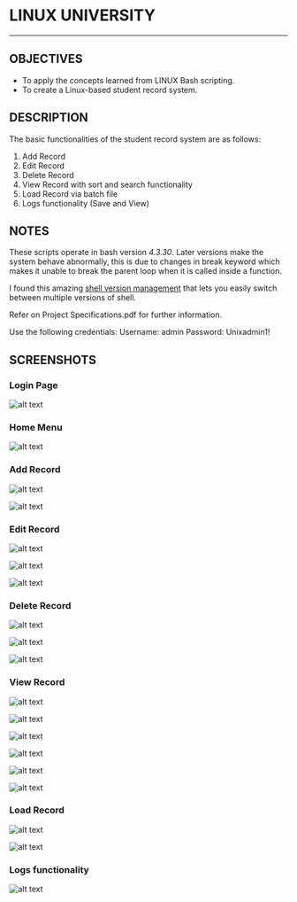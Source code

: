 # LINUX UNIVERSITY
---

## OBJECTIVES

- To apply the concepts learned from LINUX Bash scripting.
- To create a Linux-based student record system.


## DESCRIPTION

The basic functionalities of the student record system are as follows:
1.	Add Record
2.	Edit Record
3.	Delete Record
4.	View Record with sort and search functionality  
5.	Load Record via batch file
6.	Logs functionality (Save and View)


## NOTES

These scripts operate in bash version *4.3.30*. Later versions make the system behave abnormally, this is due to changes in break keyword which makes it unable to break the parent loop when it is called inside a function.

I found this amazing [shell version management][shenv] that lets you easily switch between multiple versions of shell.


Refer on Project Specifications.pdf for further information.


Use the following credentials:
  Username: admin
  Password: Unixadmin1!

## SCREENSHOTS

### Login Page

![alt text][Login]



### Home Menu

![alt text][Home]



### Add Record

![alt text][Add1]

![alt text][Add2]



### Edit Record

![alt text][Edit1]

![alt text][Edit2]

![alt text][Edit3]



### Delete Record

![alt text][Delete1]

![alt text][Delete2]

![alt text][Delete3]



### View Record

![alt text][View1]

![alt text][View2]

![alt text][View3]

![alt text][View4]

![alt text][View5]

![alt text][View6]



### Load Record

![alt text][Load1]

![alt text][Load2]



### Logs functionality

![alt text][Logs]




[Login]: https://github.com/tanpatrickf/LINUX-UNIVERSITY/blob/main/Images/LoginPage.PNG "Login Page"
[Home]: https://github.com/tanpatrickf/LINUX-UNIVERSITY/blob/main/Images/HomePage.PNG "Home Page"
[Add1]: https://github.com/tanpatrickf/LINUX-UNIVERSITY/blob/main/Images/AddRecordInput.PNG "Input New Record"
[Add2]: https://github.com/tanpatrickf/LINUX-UNIVERSITY/blob/main/Images/AddRecordConfirmation.PNG "New Record Confirmation"
[Edit1]: https://github.com/tanpatrickf/LINUX-UNIVERSITY/blob/main/Images/EditInput.PNG "Input Student Number"
[Edit2]: https://github.com/tanpatrickf/LINUX-UNIVERSITY/blob/main/Images/EditChanges.PNG "Edit Information"
[Edit3]: https://github.com/tanpatrickf/LINUX-UNIVERSITY/blob/main/Images/EditConfirmation.PNG "Update Changes Confirmation"
[Delete1]: https://github.com/tanpatrickf/LINUX-UNIVERSITY/blob/main/Images/DeleteInput.PNG "Input Student Number"
[Delete2]: https://github.com/tanpatrickf/LINUX-UNIVERSITY/blob/main/Images/DeleteDisplay.PNG "Show Student Information"
[Delete3]: https://github.com/tanpatrickf/LINUX-UNIVERSITY/blob/main/Images/DeleteConfirmation.PNG "Record Deleted Confirmation"
[View1]: https://github.com/tanpatrickf/LINUX-UNIVERSITY/blob/main/Images/ViewMain.PNG "View Menu"
[View2]: https://github.com/tanpatrickf/LINUX-UNIVERSITY/blob/main/Images/ViewSortMenu.PNG "View Sort Menu"
[View3]: https://github.com/tanpatrickf/LINUX-UNIVERSITY/blob/main/Images/ViewSortByName.PNG "View Sort by Name"
[View4]: https://github.com/tanpatrickf/LINUX-UNIVERSITY/blob/main/Images/ViewSearchMenu.PNG "View Search Menu"
[View5]: https://github.com/tanpatrickf/LINUX-UNIVERSITY/blob/main/Images/ViewSearchInput.PNG "View Search Input"
[View6]: https://github.com/tanpatrickf/LINUX-UNIVERSITY/blob/main/Images/ViewSearchResult.PNG "View Search Results"
[Load1]: https://github.com/tanpatrickf/LINUX-UNIVERSITY/blob/main/Images/LoadInput.PNG "Load Input"
[Load2]: https://github.com/tanpatrickf/LINUX-UNIVERSITY/blob/main/Images/LoadVerbose.PNG "Load Results"
[Logs]: https://github.com/tanpatrickf/LINUX-UNIVERSITY/blob/main/Images/Logs.PNG "View Logs"
[shenv]: https://github.com/shenv/shenv


[Block Diagram]: https://github.com/tanpatrickf/PID-Cooling-Fan/blob/main/Images/Block%20Diagram.png "Block Diagram"
[GUI]: https://github.com/tanpatrickf/PID-Cooling-Fan/blob/main/Images/Matlab%20GUI.png "GUI"
[Prototype]: https://github.com/tanpatrickf/PID-Cooling-Fan/blob/main/Images/Protoype%20Picture.jpg "Prototype"
